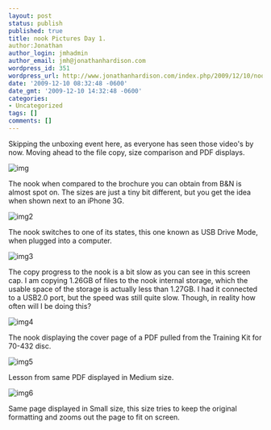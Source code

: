 ```yaml
---
layout: post
status: publish
published: true
title: nook Pictures Day 1.
author:Jonathan
author_login: jmhadmin
author_email: jmh@jonathanhardison.com
wordpress_id: 351
wordpress_url: http://www.jonathanhardison.com/index.php/2009/12/10/nook-pictures-day-1/
date: '2009-12-10 08:32:48 -0600'
date_gmt: '2009-12-10 14:32:48 -0600'
categories:
- Uncategorized
tags: []
comments: []
---
```

Skipping the unboxing event here, as everyone has seen those video's by now.
Moving ahead to the file copy, size comparison and PDF displays.

![img]({{site.base}}/imagecontent/2009/12/IMG_05251.jpg)

The nook when compared to the brochure you can obtain from B&N is almost spot on. The sizes are just a tiny bit different, but you get the idea when shown next to an iPhone 3G.

![img2]({{site.base}}/imagecontent/2009/12/IMG_05261.jpg)

The nook switches to one of its states, this one known as USB Drive Mode, when plugged into a computer.

![img3]({{site.base}}/imagecontent/2009/12/Capture.png)

The copy progress to the nook is a bit slow as you can see in this screen cap. I am copying 1.26GB of files to the nook internal storage, which the usable space of the storage is actually less than 1.27GB. I had it connected to a USB2.0 port, but the speed was still quite slow. Though, in reality how often will I be doing this?

![img4]({{site.base}}/imagecontent/2009/12/IMG_0531.jpg)

The nook displaying the cover page of a PDF pulled from the Training Kit for 70-432 disc.

![img5]({{site.base}}/imagecontent/2009/12/IMG_0532.jpg)

Lesson from same PDF displayed in Medium size.

![img6]({{site.base}}/imagecontent/2009/12/IMG_0533.jpg)

Same page displayed in Small size, this size tries to keep the original formatting and zooms out the page to fit on screen.

